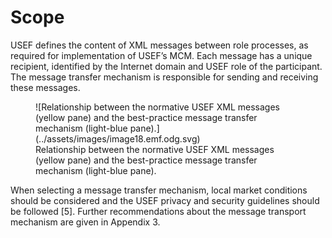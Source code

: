 # Scope

USEF defines the content of XML messages between role processes, as required for implementation of USEF’s MCM.
Each message has a unique recipient, identified by the Internet domain and USEF role of the participant.
The message transfer mechanism is responsible for sending and receiving these messages.

<figure markdown>
  ![Relationship between the normative USEF XML messages (yellow pane) and the best-practice message transfer mechanism (light-blue pane).](../assets/images/image18.emf.odg.svg)
  <figcaption>Relationship between the normative USEF XML messages (yellow pane) and the best-practice message transfer mechanism (light-blue pane).</figcaption>
</figure>

When selecting a message transfer mechanism, local market conditions should be considered and the USEF privacy and security guidelines should be followed [5].
Further recommendations about the message transport mechanism are given in Appendix 3.
